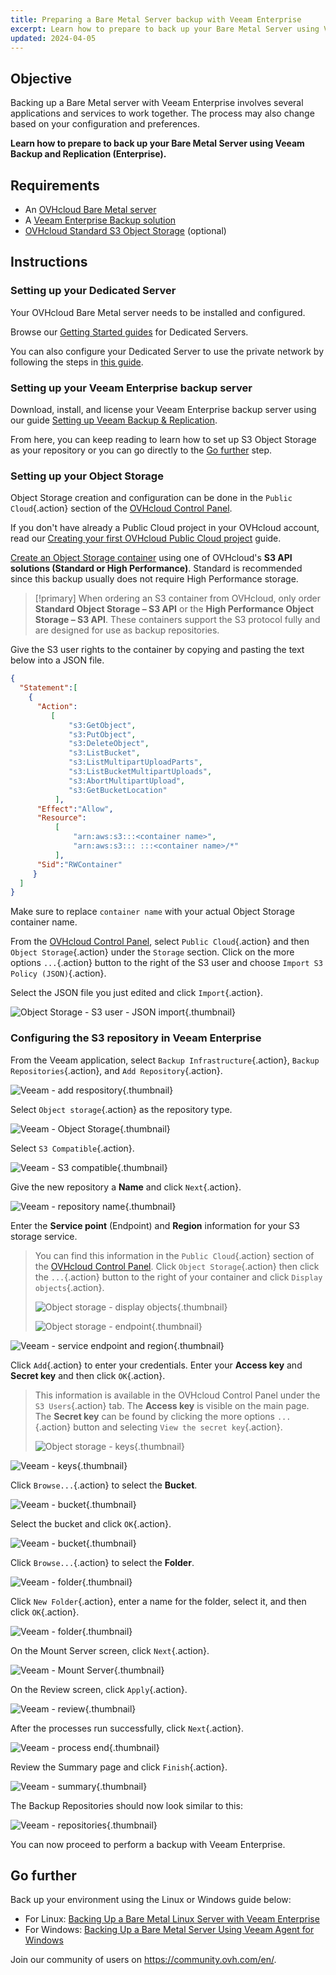 ```yaml
---
title: Preparing a Bare Metal Server backup with Veeam Enterprise
excerpt: Learn how to prepare to back up your Bare Metal Server using Veeam Backup and Replication (Enterprise)
updated: 2024-04-05
---
```


## Objective

Backing up a Bare Metal server with Veeam Enterprise involves several applications and services to work together. The process may also change based on your configuration and preferences.

**Learn how to prepare to back up your Bare Metal Server using Veeam Backup and Replication (Enterprise).**

## Requirements

- An [OVHcloud Bare Metal server](https://www.ovhcloud.com/en-ie/bare-metal/)
- A [Veeam Enterprise Backup solution](https://www.ovhcloud.com/en-ie/storage-solutions/veeam-enterprise/)
- [OVHcloud Standard S3 Object Storage](https://www.ovhcloud.com/en-ie/public-cloud/object-storage/) (optional)

## Instructions

### Setting up your Dedicated Server

Your OVHcloud Bare Metal server needs to be installed and configured.

Browse our [Getting Started guides](bare-metal-cloud-dedicated-servers-getting-started1.) for Dedicated Servers.

You can also configure your Dedicated Server to use the private network by following the steps in [this guide](vrack_configuring_on_dedicated_server1.).

### Setting up your Veeam Enterprise backup server

Download, install, and license your Veeam Enterprise backup server using our guide [Setting up Veeam Backup & Replication](veeam_veeam_backup_replication1.).

From here, you can keep reading to learn how to set up S3 Object Storage as your repository or you can go directly to the [Go further](veeam-enterprise-server-backup-preparation_#gofurther.) step.

### Setting up your Object Storage

Object Storage creation and configuration can be done in the `Public Cloud`{.action} section of the [OVHcloud Control Panel](https://www.ovh.com/auth/?action=gotomanager&from=https://www.ovh.ie/&ovhSubsidiary=ie).

If you don't have already a Public Cloud project in your OVHcloud account, read our [Creating your first OVHcloud Public Cloud project](create_a_public_cloud_project1.) guide.

[Create an Object Storage container](s3_create_bucket1.) using one of OVHcloud's **S3 API solutions (Standard or High Performance)**. Standard is recommended since this backup usually does not require High Performance storage.

> [!primary]
> When ordering an S3 container from OVHcloud, only order **Standard Object Storage – S3 API** or the **High Performance Object Storage – S3 API**. These containers support the S3 protocol fully and are designed for use as backup repositories.

Give the S3 user rights to the container by copying and pasting the text below into a JSON file.

```json
{
  "Statement":[
    {
      "Action":
         [
             "s3:GetObject",
             "s3:PutObject",
             "s3:DeleteObject",
             "s3:ListBucket",
             "s3:ListMultipartUploadParts",
             "s3:ListBucketMultipartUploads",
             "s3:AbortMultipartUpload",
             "s3:GetBucketLocation"
          ],
      "Effect":"Allow",
      "Resource":
          [
              "arn:aws:s3:::<container name>",
              "arn:aws:s3::: :::<container name>/*"
          ],
      "Sid":"RWContainer"
     }
  ]
}
```

Make sure to replace `container name` with your actual Object Storage container name.

From the [OVHcloud Control Panel](https://www.ovh.com/auth/?action=gotomanager&from=https://www.ovh.ie/&ovhSubsidiary=ie), select `Public Cloud`{.action} and then `Object Storage`{.action} under the `Storage` section. Click on the more options `...`{.action} button to the right of the S3 user and choose `Import S3 Policy (JSON)`{.action}.

Select the JSON file you just edited and click `Import`{.action}.

![Object Storage - S3 user - JSON import](backup-preparation-01.png){.thumbnail}

### Configuring the S3 repository in Veeam Enterprise

From the Veeam application, select `Backup Infrastructure`{.action}, `Backup Repositories`{.action}, and `Add Repository`{.action}.

![Veeam - add respository](backup-preparation-02.png){.thumbnail}

Select `Object storage`{.action} as the repository type.

![Veeam - Object Storage](backup-preparation-03.png){.thumbnail}

Select `S3 Compatible`{.action}.

![Veeam - S3 compatible](backup-preparation-04.png){.thumbnail}

Give the new repository a **Name** and click `Next`{.action}.

![Veeam - repository name](backup-preparation-05.png){.thumbnail}

Enter the **Service point** (Endpoint) and **Region** information for your S3 storage service.

> You can find this information in the `Public Cloud`{.action} section of the [OVHcloud Control Panel](https://www.ovh.com/auth/?action=gotomanager&from=https://www.ovh.ie/&ovhSubsidiary=ie).
> Click `Object Storage`{.action} then click the `...`{.action} button to the right of your container and click `Display objects`{.action}.
>
> ![Object storage - display objects](backup-preparation-06.png){.thumbnail}
>
> ![Object storage - endpoint](backup-preparation-07.png){.thumbnail}

![Veeam - service endpoint and region](backup-preparation-08.png){.thumbnail}

Click `Add`{.action} to enter your credentials. Enter your **Access key** and **Secret key** and then click `OK`{.action}.

> This information is available in the OVHcloud Control Panel under the `S3 Users`{.action} tab. The **Access key** is visible on the main page. 
> The **Secret key** can be found by clicking the more options `...`{.action} button and selecting `View the secret key`{.action}. 
>
> ![Object storage - keys](backup-preparation-09.png){.thumbnail}

![Veeam - keys](backup-preparation-10.png){.thumbnail}

Click `Browse...`{.action} to select the **Bucket**.

![Veeam - bucket](backup-preparation-11.png){.thumbnail}

Select the bucket and click `OK`{.action}.

![Veeam - bucket](backup-preparation-12.png){.thumbnail}

Click `Browse...`{.action} to select the **Folder**.

![Veeam - folder](backup-preparation-13.png){.thumbnail}

Click `New Folder`{.action}, enter a name for the folder, select it, and then click `OK`{.action}.

![Veeam - folder](backup-preparation-14.png){.thumbnail}

On the Mount Server screen, click `Next`{.action}.

![Veeam - Mount Server](backup-preparation-15.png){.thumbnail}

On the Review screen, click `Apply`{.action}.

![Veeam - review](backup-preparation-16.png){.thumbnail}

After the processes run successfully, click `Next`{.action}.

![Veeam - process end](backup-preparation-17.png){.thumbnail}

Review the Summary page and click `Finish`{.action}.

![Veeam - summary](backup-preparation-18.png){.thumbnail}

The Backup Repositories should now look similar to this:

![Veeam - repositories](backup-preparation-19.png){.thumbnail}

You can now proceed to perform a backup with Veeam Enterprise.

## Go further <a name="gofurther"></a>

Back up your environment using the Linux or Windows guide below:

- For Linux: [Backing Up a Bare Metal Linux Server with Veeam Enterprise](veeam-enterprise-server-backup-linux1.)
- For Windows: [Backing Up a Bare Metal Server Using Veeam Agent for Windows](veeam-enterprise-server-backup-windows-agent1.)

Join our community of users on <https://community.ovh.com/en/>.

